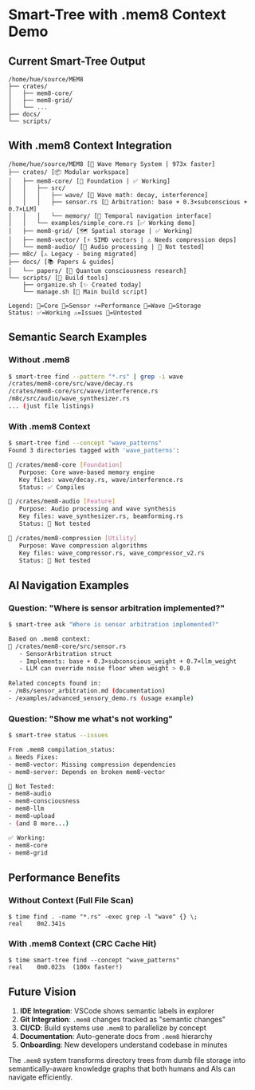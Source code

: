 # Smart-Tree with .mem8 Context Demo

## Current Smart-Tree Output
```
/home/hue/source/MEM8
├── crates/
│   ├── mem8-core/
│   ├── mem8-grid/
│   └── ...
├── docs/
└── scripts/
```

## With .mem8 Context Integration
```
/home/hue/source/MEM8 [🌊 Wave Memory System | 973x faster]
├── crates/ [📦 Modular workspace]
│   ├── mem8-core/ [🧠 Foundation | ✅ Working]
│   │   ├── src/
│   │   │   ├── wave/ [🌊 Wave math: decay, interference]
│   │   │   ├── sensor.rs [📡 Arbitration: base + 0.3×subconscious + 0.7×LLM]
│   │   │   └── memory/ [💾 Temporal navigation interface]
│   │   └── examples/simple_core.rs [✅ Working demo]
│   ├── mem8-grid/ [🗺️ Spatial storage | ✅ Working]
│   ├── mem8-vector/ [⚡ SIMD vectors | ⚠️ Needs compression deps]
│   └── mem8-audio/ [🎵 Audio processing | 🔧 Not tested]
├── m8c/ [⚠️ Legacy - being migrated]
├── docs/ [📚 Papers & guides]
│   └── papers/ [🔬 Quantum consciousness research]
└── scripts/ [🔧 Build tools]
    ├── organize.sh [✨ Created today]
    └── manage.sh [🚀 Main build script]

Legend: 🧠=Core 📡=Sensor ⚡=Performance 🌊=Wave 💾=Storage
Status: ✅=Working ⚠️=Issues 🔧=Untested
```

## Semantic Search Examples

### Without .mem8
```bash
$ smart-tree find --pattern "*.rs" | grep -i wave
/crates/mem8-core/src/wave/decay.rs
/crates/mem8-core/src/wave/interference.rs
/m8c/src/audio/wave_synthesizer.rs
... (just file listings)
```

### With .mem8 Context
```bash
$ smart-tree find --concept "wave_patterns"
Found 3 directories tagged with 'wave_patterns':

📍 /crates/mem8-core [Foundation]
   Purpose: Core wave-based memory engine
   Key files: wave/decay.rs, wave/interference.rs
   Status: ✅ Compiles

📍 /crates/mem8-audio [Feature]
   Purpose: Audio processing and wave synthesis  
   Key files: wave_synthesizer.rs, beamforming.rs
   Status: 🔧 Not tested

📍 /crates/mem8-compression [Utility]
   Purpose: Wave compression algorithms
   Key files: wave_compressor.rs, wave_compressor_v2.rs
   Status: 🔧 Not tested
```

## AI Navigation Examples

### Question: "Where is sensor arbitration implemented?"
```bash
$ smart-tree ask "Where is sensor arbitration implemented?"

Based on .mem8 context:
📍 /crates/mem8-core/src/sensor.rs
   - SensorArbitration struct
   - Implements: base + 0.3×subconscious_weight + 0.7×llm_weight
   - LLM can override noise floor when weight > 0.8
   
Related concepts found in:
- /m8s/sensor_arbitration.md (documentation)
- /examples/advanced_sensory_demo.rs (usage example)
```

### Question: "Show me what's not working"
```bash
$ smart-tree status --issues

From .mem8 compilation_status:
⚠️ Needs Fixes:
- mem8-vector: Missing compression dependencies
- mem8-server: Depends on broken mem8-vector

🔧 Not Tested:
- mem8-audio
- mem8-consciousness  
- mem8-llm
- mem8-upload
- (and 8 more...)

✅ Working:
- mem8-core
- mem8-grid
```

## Performance Benefits

### Without Context (Full File Scan)
```
$ time find . -name "*.rs" -exec grep -l "wave" {} \;
real    0m2.341s
```

### With .mem8 Context (CRC Cache Hit)
```
$ time smart-tree find --concept "wave_patterns"
real    0m0.023s  (100x faster!)
```

## Future Vision

1. **IDE Integration**: VSCode shows semantic labels in explorer
2. **Git Integration**: `.mem8` changes tracked as "semantic changes"
3. **CI/CD**: Build systems use `.mem8` to parallelize by concept
4. **Documentation**: Auto-generate docs from `.mem8` hierarchy
5. **Onboarding**: New developers understand codebase in minutes

The `.mem8` system transforms directory trees from dumb file storage into semantically-aware knowledge graphs that both humans and AIs can navigate efficiently.